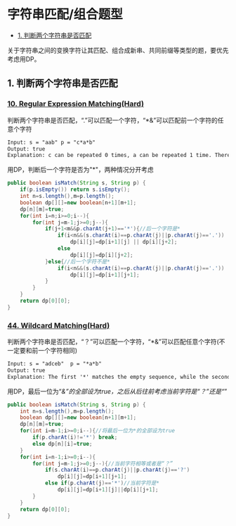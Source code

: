 # 字符串匹配/组合题型

<!-- GFM-TOC -->
* [1. 判断两个字符串是否匹配](#1-判断两个字符串是否匹配)
<!-- GFM-TOC -->

关于字符串之间的变换字符让其匹配、组合成新串、共同前缀等类型的题，要优先考虑用DP。

## 1. 判断两个字符串是否匹配

### [10. Regular Expression Matching(Hard)](https://leetcode.com/problems/regular-expression-matching/)

判断两个字符串是否匹配，“.”可以匹配一个字符，“*&”可以匹配前一个字符的任意个字符

```html
Input: s = "aab" p = "c*a*b"
Output: true
Explanation: c can be repeated 0 times, a can be repeated 1 time. Therefore, it matches "aab".
```

用DP，判断后一个字符是否为"*"，两种情况分开考虑

```java
public boolean isMatch(String s, String p) {
    if(p.isEmpty()) return s.isEmpty();
    int n=s.length(),m=p.length();
    boolean dp[][]=new boolean[n+1][m+1];
    dp[n][m]=true;
    for(int i=n;i>=0;i--){
        for(int j=m-1;j>=0;j--){
            if(j+1<m&&p.charAt(j+1)=='*'){//后一个字符是*
                if(i<n&&(s.charAt(i)==p.charAt(j)||p.charAt(j)=='.'))
                    dp[i][j]=dp[i+1][j] || dp[i][j+2];
                else
                    dp[i][j]=dp[i][j+2];
            }else{//后一个字符不是*
                if(i<n&&(s.charAt(i)==p.charAt(j)||p.charAt(j)=='.'))
                    dp[i][j]=dp[i+1][j+1];
            }
        }
    }
    return dp[0][0];
}
```
### [44. Wildcard Matching(Hard)](https://leetcode.com/problems/wildcard-matching/)

判断两个字符串是否匹配，“？”可以匹配一个字符，“*&”可以匹配任意个字符(不一定要和前一个字符相同)

```html
Input: s = "adceb"  p = "*a*b"
Output: true
Explanation: The first '*' matches the empty sequence, while the second '*' matches the substring "dce".
```

用DP，最后一位为“*&”的全部设为true，之后从后往前考虑当前字符是“？”还是“*”

```java
public boolean isMatch(String s, String p) {
    int n=s.length(),m=p.length();
    boolean dp[][]=new boolean[n+1][m+1];
    dp[n][m]=true;
    for(int i=m-1;i>=0;i--){//将最后一位为*的全部设为true
        if(p.charAt(i)!='*') break;
        else dp[n][i]=true;
    }
    for(int i=n-1;i>=0;i--){
        for(int j=m-1;j>=0;j--){//当前字符相等或者是“？”
            if(s.charAt(i)==p.charAt(j)||p.charAt(j)=='?')
                dp[i][j]=dp[i+1][j+1];
            else if(p.charAt(j)=='*')//当前字符是*
                dp[i][j]=dp[i+1][j]||dp[i][j+1];
        }
    }
    return dp[0][0];
}
```
